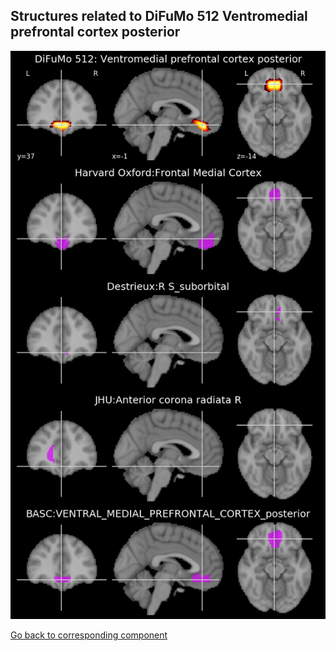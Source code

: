 


## Structures related to DiFuMo 512 Ventromedial prefrontal cortex posterior

![476](476.jpg "Structures related to DiFuMo 512 Ventromedial prefrontal cortex posterior")

[Go back to corresponding component](https://parietal-inria.github.io/DiFuMo/512/html/476.html)